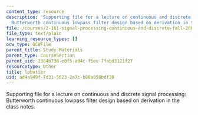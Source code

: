 ```yaml
---
content_type: resource
description: 'Supporting file for a lecture on continuous and discrete signal processing:
  Butterworth continuous lowpass filter design based on derivation in the class notes.'
file: /courses/2-161-signal-processing-continuous-and-discrete-fall-2008/ad4a949f7d3156232a7cb88a858bdf38_lpbutter.m
file_type: text/plain
learning_resource_types: []
ocw_type: OCWFile
parent_title: Study Materials
parent_type: CourseSection
parent_uid: 1384b738-e0f5-a04c-f5ee-7fabd3121f27
resourcetype: Other
title: lpbutter
uid: ad4a949f-7d31-5623-2a7c-b88a858bdf38
---
```

Supporting file for a lecture on continuous and discrete signal processing: Butterworth continuous lowpass filter design based on derivation in the class notes.

